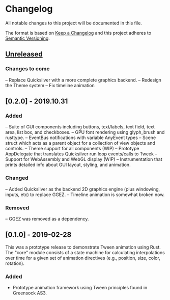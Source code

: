 # Changelog
All notable changes to this project will be documented in this file.

The format is based on [Keep a Changelog](http://keepachangelog.com/en/1.0.0/)
and this project adheres to [Semantic Versioning](https://semver.org/spec/v2.0.0.html).

## [Unreleased]

[Unreleased]: https://github.com/wasm-network/tweek-rust/compare/0.1.0...HEAD

### Changes to come
– Replace Quicksilver with a more complete graphics backend.
– Redesign the Theme system
– Fix timeline animation

## [0.2.0] - 2019.10.31

### Added
– Suite of GUI components including buttons, text/labels, text field, text area, list box, and checkboxes.
– GPU font rendering using glyph_brush and rusttype.
– EventBus notifications with variable AnyEvent types
– Scene struct which acts as a parent object for a collection of view objects and controls.
– Theme support for all components (WIP)
– Prototype AppDelegate that translates Quicksilver run loop events/calls to Tweek
– Support for WebAssembly and WebGL display (WIP)
– Instrumentation that prints detailed info about GUI layout, styling, and animation.

### Changed
– Added Quicksilver as the backend 2D graphics engine (plus windowing, inputs, etc) to replace GGEZ.
– Timeline animation is somewhat broken now.

### Removed
– GGEZ was removed as a dependency.

## [0.1.0] - 2019-02-28

This was a prototype release to demonstrate Tween animation using Rust. The "core" module consists of a state machine
for calculating interpolations over time for a given set of animation directives (e.g., position, size, color,
rotation).

### Added
- Prototype animation framework using Tween principles found in Greensock AS3.

